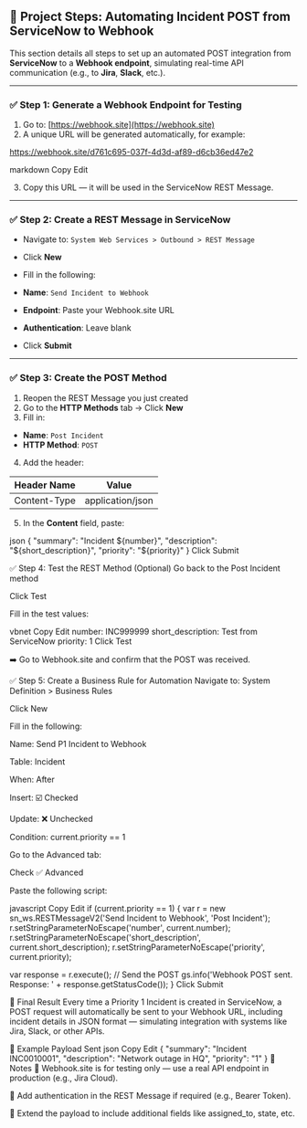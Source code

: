 ## 📌 Project Steps: Automating Incident POST from ServiceNow to Webhook

This section details all steps to set up an automated POST integration from **ServiceNow** to a **Webhook endpoint**, simulating real-time API communication (e.g., to **Jira**, **Slack**, etc.).

---

### ✅ **Step 1: Generate a Webhook Endpoint for Testing**

1. Go to: [https://webhook.site](https://webhook.site)
2. A unique URL will be generated automatically, for example:

https://webhook.site/d761c695-037f-4d3d-af89-d6cb36ed47e2

markdown
Copy
Edit

3. Copy this URL — it will be used in the ServiceNow REST Message.

---

### ✅ **Step 2: Create a REST Message in ServiceNow**

- Navigate to: `System Web Services > Outbound > REST Message`
- Click **New**
- Fill in the following:

- **Name**: `Send Incident to Webhook`
- **Endpoint**: Paste your Webhook.site URL
- **Authentication**: Leave blank

- Click **Submit**

---

### ✅ **Step 3: Create the POST Method**

1. Reopen the REST Message you just created
2. Go to the **HTTP Methods** tab → Click **New**
3. Fill in:

- **Name**: `Post Incident`
- **HTTP Method**: `POST`

4. Add the header:

| Header Name   | Value             |
|---------------|------------------|
| Content-Type  | application/json |

5. In the **Content** field, paste:

json
{
  "summary": "Incident ${number}",
  "description": "${short_description}",
  "priority": "${priority}"
}
Click Submit

✅ Step 4: Test the REST Method (Optional)
Go back to the Post Incident method

Click Test

Fill in the test values:

vbnet
Copy
Edit
number: INC999999
short_description: Test from ServiceNow
priority: 1
Click Test

➡️ Go to Webhook.site and confirm that the POST was received.

✅ Step 5: Create a Business Rule for Automation
Navigate to: System Definition > Business Rules

Click New

Fill in the following:

Name: Send P1 Incident to Webhook

Table: Incident

When: After

Insert: ☑️ Checked

Update: ❌ Unchecked

Condition: current.priority == 1

Go to the Advanced tab:

Check ✅ Advanced

Paste the following script:

javascript
Copy
Edit
if (current.priority == 1) {
  var r = new sn_ws.RESTMessageV2('Send Incident to Webhook', 'Post Incident');
  r.setStringParameterNoEscape('number', current.number);
  r.setStringParameterNoEscape('short_description', current.short_description);
  r.setStringParameterNoEscape('priority', current.priority);

  var response = r.execute(); // Send the POST
  gs.info('Webhook POST sent. Response: ' + response.getStatusCode());
}
Click Submit

🎯 Final Result
Every time a Priority 1 Incident is created in ServiceNow, a POST request will automatically be sent to your Webhook URL, including incident details in JSON format — simulating integration with systems like Jira, Slack, or other APIs.

🧪 Example Payload Sent
json
Copy
Edit
{
  "summary": "Incident INC0010001",
  "description": "Network outage in HQ",
  "priority": "1"
}
🧠 Notes
🧪 Webhook.site is for testing only — use a real API endpoint in production (e.g., Jira Cloud).

🔐 Add authentication in the REST Message if required (e.g., Bearer Token).

🔄 Extend the payload to include additional fields like assigned_to, state, etc.

